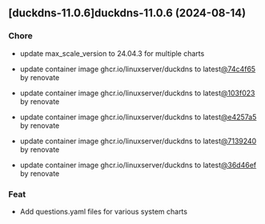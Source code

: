 

## [duckdns-11.0.6]duckdns-11.0.6 (2024-08-14)

### Chore



- update max_scale_version to 24.04.3 for multiple charts

- update container image ghcr.io/linuxserver/duckdns to latest[@74c4f65](https://github.com/74c4f65) by renovate

- update container image ghcr.io/linuxserver/duckdns to latest[@103f023](https://github.com/103f023) by renovate

- update container image ghcr.io/linuxserver/duckdns to latest[@e4257a5](https://github.com/e4257a5) by renovate

- update container image ghcr.io/linuxserver/duckdns to latest[@7139240](https://github.com/7139240) by renovate

- update container image ghcr.io/linuxserver/duckdns to latest[@36d46ef](https://github.com/36d46ef) by renovate

### Feat



- Add questions.yaml files for various system charts